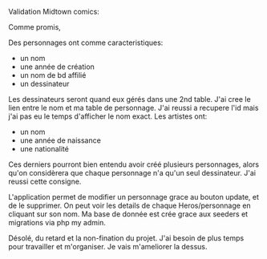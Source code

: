 Validation Midtown comics:

Comme promis,

Des personnages ont comme caracteristiques:
- un nom
- une année de création
- un nom de bd affilié
- un dessinateur

Les dessinateurs seront quand eux gérés dans une 2nd table. J'ai cree le lien entre le nom et ma table de personnage. J'ai reussi a recupere l'id mais j'ai pas eu le temps d'afficher le nom exact.
Les artistes ont: 
- un nom
- une année de naissance
- une nationalité

Ces derniers pourront bien entendu avoir créé plusieurs personnages, alors qu'on considèrera que chaque personnage n'a qu'un seul dessinateur. J'ai reussi cette consigne.

L'application permet de modifier un personnage grace au bouton update, et de le supprimer. On peut voir les details de chaque Heros/personnage en cliquant sur son nom. Ma base de donnée est crée grace aux seeders et migrations via php my admin.

Désolé, du retard et la non-fination du projet. J'ai besoin de plus temps pour travailler et m'organiser. Je vais m'ameliorer la dessus.
 
